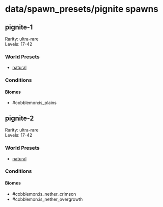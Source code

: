 # data/spawn_presets/pignite spawns  
  
## pignite-1  
Rarity: ultra-rare  
Levels: 17-42  
  
### World Presets  
* [natural](/data/world_presets/natural.md)  
  
### Conditions  
  
#### Biomes  
  * #cobblemon:is_plains
  
  
## pignite-2  
Rarity: ultra-rare  
Levels: 17-42  
  
### World Presets  
* [natural](/data/world_presets/natural.md)  
  
### Conditions  
  
#### Biomes  
  * #cobblemon:is_nether_crimson
  * #cobblemon:is_nether_overgrowth
  

